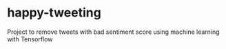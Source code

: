 # happy-tweeting
Project to remove tweets with bad sentiment score using machine learning with Tensorflow
